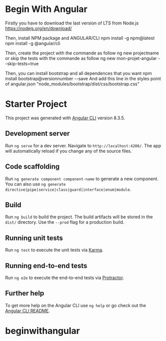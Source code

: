 # Begin With Angular

Firstly you have to download the last version of LTS from Node.js
https://nodejs.org/en/download/

Then, install NPM package and ANGULAR/CLI
npm install -g npm@latest
npm install -g @angular/cli

Then, create the project with the commande as follow
ng new projectname
or skip the tests with the commande as follow
ng new mon-projet-angular --skip-tests=true

Then, you can install bootstrap and all dependences that you want
npm install bootstrap@versionnumber --save
And add this line in the styles point of angular.json
"node_modules/bootstrap/dist/css/bootstrap.css"

# Starter Project

This project was generated with [Angular CLI](https://github.com/angular/angular-cli) version 8.3.5.

## Development server

Run `ng serve` for a dev server. Navigate to `http://localhost:4200/`. The app will automatically reload if you change any of the source files.

## Code scaffolding

Run `ng generate component component-name` to generate a new component. You can also use `ng generate directive|pipe|service|class|guard|interface|enum|module`.

## Build

Run `ng build` to build the project. The build artifacts will be stored in the `dist/` directory. Use the `--prod` flag for a production build.

## Running unit tests

Run `ng test` to execute the unit tests via [Karma](https://karma-runner.github.io).

## Running end-to-end tests

Run `ng e2e` to execute the end-to-end tests via [Protractor](http://www.protractortest.org/).

## Further help

To get more help on the Angular CLI use `ng help` or go check out the [Angular CLI README](https://github.com/angular/angular-cli/blob/master/README.md).
# beginwithangular
